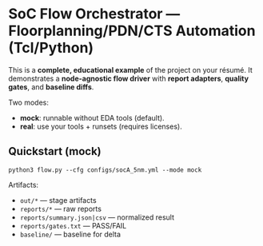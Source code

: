 
# SoC Flow Orchestrator — Floorplanning/PDN/CTS Automation (Tcl/Python)

This is a **complete, educational example** of the project on your résumé.
It demonstrates a **node-agnostic flow driver** with **report adapters**, **quality gates**, and **baseline diffs**.

Two modes:
- **mock**: runnable without EDA tools (default).
- **real**: use your tools + runsets (requires licenses).

## Quickstart (mock)

```
python3 flow.py --cfg configs/socA_5nm.yml --mode mock
```

Artifacts:
- `out/*`  — stage artifacts
- `reports/*` — raw reports
- `reports/summary.json|csv` — normalized result
- `reports/gates.txt` — PASS/FAIL
- `baseline/` — baseline for delta
